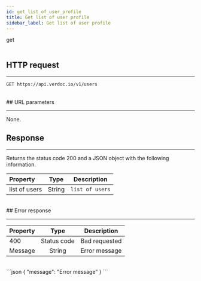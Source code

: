 ```yaml
---
id: get_list_of_user_profile
title: Get list of user profile
sidebar_label: Get list of user profile
---
```


<span class="badges get">get</span>
<br/>
<br/>

## HTTP request

---

```bash
GET https://api.verdoc.io/v1/users
```

<br/>
## URL parameters

---

None.
<br/>
## Response

---

Returns the status code 200 and a JSON object with the following information.

| Property      |  Type  | Description     |
| :------------ | :----: | --------------- |
| list of users | String | `list of users` |

<br/>
## Error response

---

| Property |    Type     | Description   |
| :------- | :---------: | ------------- |
| 400      | Status code | Bad requested |
| Message  |   String    | Error message |
<br/>
```json
{
  "message": "Error message"
}
```

